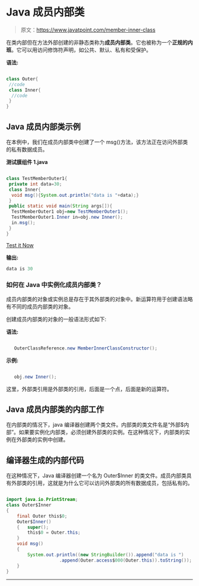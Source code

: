 # Java 成员内部类

> 原文：<https://www.javatpoint.com/member-inner-class>

在类内部但在方法外部创建的非静态类称为**成员内部类**。它也被称为一个**正规的内班**。它可以用访问修饰符声明，如公共、默认、私有和受保护。

**语法:**

```java

class Outer{
 //code
 class Inner{
  //code
 }
}

```

## Java 成员内部类示例

在本例中，我们在成员内部类中创建了一个 msg()方法，该方法正在访问外部类的私有数据成员。

**测试膜组件 1.java**

```java

class TestMemberOuter1{
 private int data=30;
 class Inner{
  void msg(){System.out.println("data is "+data);}
 }
 public static void main(String args[]){
  TestMemberOuter1 obj=new TestMemberOuter1();
  TestMemberOuter1.Inner in=obj.new Inner();
  in.msg();
 }
}

```

[Test it Now](https://www.javatpoint.com/opr/test.jsp?filename=TestMemberOuter1)

**输出:**

```java
data is 30

```

### 如何在 Java 中实例化成员内部类？

成员内部类的对象或实例总是存在于其外部类的对象中。新运算符用于创建语法略有不同的成员内部类的对象。

创建成员内部类的对象的一般语法形式如下:

**语法:**

```java

   OuterClassReference.new MemberInnerClassConstructor();

```

**示例:**

```java

   obj.new Inner();

```

这里，外部类引用是外部类的引用，后面是一个点，后面是新的运算符。

## Java 成员内部类的内部工作

在内部类的情况下，java 编译器创建两个类文件。内部类的类文件名是“外部$内部”。如果要实例化内部类，必须创建外部类的实例。在这种情况下，内部类的实例在外部类的实例中创建。

## 编译器生成的内部代码

在这种情况下，Java 编译器创建一个名为 Outer$Inner 的类文件。成员内部类具有外部类的引用，这就是为什么它可以访问外部类的所有数据成员，包括私有的。

```java

import java.io.PrintStream;
class Outer$Inner
{
    final Outer this$0;
    Outer$Inner()
    {   super();
        this$0 = Outer.this;
    }
    void msg()
    {
        System.out.println((new StringBuilder()).append("data is ")
                    .append(Outer.access$000(Outer.this)).toString());
    }
}

```

* * *